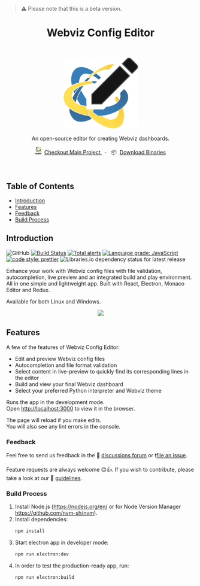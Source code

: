 > ⚠️ Please note that this is a beta version.

<h1 align="center"> Webviz Config Editor </h1> <br>

<p align="center">
  <a href="https://gitpoint.co/">
    <img alt="GitPoint" title="Webviz Config Editor" src="./public/icon.png" width="200">
  </a>
</p>

<p align="center">
  An open-source editor for creating Webviz dashboards.
</p>

<p align="center" style="margin-bottom: 64px;">
  <img alt="Webviz Logo" title="Webviz Logo" src="https://github.com/equinor/webviz-config/raw/master/webviz_config/_docs/static/webviz-logo.svg?sanitize=true" width="16">
  <a href="https://github.com/equinor/webviz-config" style="margin-left: 4px;">
    Checkout Main Project
  </a>
  <span style="margin: 8px;">&middot;</span>
  📦 
  <a href="https://github.com/equinor/webviz-config-editor/releases" style="margin-left: 4px">
    Download Binaries
  </a>
</p>

## Table of Contents

-   [Introduction](#introduction)
-   [Features](#features)
-   [Feedback](#feedback)
-   [Build Process](#build-process)

## Introduction

![GitHub](https://img.shields.io/github/license/equinor/webviz-config-editor)
[![Build Status](https://github.com/equinor/webviz-config-editor/workflows/wce-publish/badge.svg)](https://github.com/equinor/webviz-config-editor/actions?query=branch%3Amain)
[![Total alerts](https://img.shields.io/lgtm/alerts/g/equinor/webviz-config-editor.svg?logo=lgtm&logoWidth=18)](https://lgtm.com/projects/g/equinor/webviz-config-editor/alerts/)
[![Language grade: JavaScript](https://img.shields.io/lgtm/grade/javascript/g/equinor/webviz-config-editor.svg?logo=lgtm&logoWidth=18)](https://lgtm.com/projects/g/equinor/webviz-config-editor/context:javascript)
[![code style: prettier](https://img.shields.io/badge/code_style-prettier%20%28JavaScript%29-ff69b4.svg)](https://github.com/prettier/prettier)
![Libraries.io dependency status for latest release](https://img.shields.io/librariesio/release/equinor/webviz-config-editor)

Enhance your work with Webviz config files with file validation, autocompletion, live preview and an integrated build and play environment. All in one simple and lightweight app. Built with React, Electron, Monaco Editor and Redux.

Available for both Linux and Windows.

<p align="center">
  <img src="https://i.imgur.com/InSpbng.png" height="600">
</p>

## Features

A few of the features of Webviz Config Editor:

-   Edit and preview Webviz config files
-   Autocompletion and file format validation
-   Select content in live-preview to quickly find its corresponding lines in the editor
-   Build and view your final Webviz dashboard
-   Select your preferred Python interpreter and Webviz theme

Runs the app in the development mode.\
Open [http://localhost:3000](http://localhost:3000) to view it in the browser.

The page will reload if you make edits.\
You will also see any lint errors in the console.

### Feedback

Feel free to send us feedback in the 💬 [discussions forum](https://github.com/equinor/webviz-config-editor/discussions) or ❗[file an issue](https://github.com/equinor/webviz-config-editor/issues).

Feature requests are always welcome 😊👍. If you wish to contribute, please take a look at our 📜 [guidelines](https://github.com/equinor/webviz-config-editor/blob/master/CONTRIBUTING.md).

### Build Process

1. Install Node.js (https://nodejs.org/en/ or for Node Version Manager https://github.com/nvm-sh/nvm).
2. Install dependencies:
    ```bash
    npm install
    ```
3. Start electron app in developer mode:
    ```bash
    npm run electron:dev
    ```
4. In order to test the production-ready app, run:
    ```bash
    npm run electron:build
    ```
